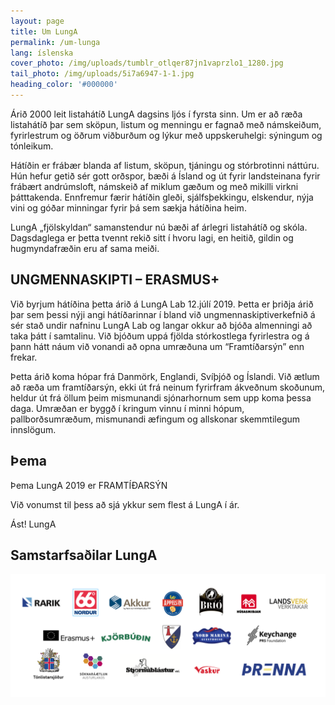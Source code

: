 ```yaml
---
layout: page
title: Um LungA
permalink: /um-lunga
lang: íslenska
cover_photo: /img/uploads/tumblr_otlqer87jn1vaprzlo1_1280.jpg
tail_photo: /img/uploads/5i7a6947-1-1.jpg
heading_color: '#000000'
---
```

Árið 2000 leit listahátíð LungA dagsins ljós í fyrsta sinn. Um er að ræða listahátíð þar sem sköpun, listum og menningu er fagnað með námskeiðum, fyrirlestrum og öðrum viðburðum og lýkur með uppskeruhelgi: sýningum og tónleikum.

Hátíðin er frábær blanda af listum, sköpun, tjáningu og stórbrotinni náttúru. Hún hefur getið sér gott orðspor, bæði á Ísland og út fyrir landsteinana fyrir frábært andrúmsloft, námskeið af miklum gæðum og með mikilli virkni þátttakenda. Ennfremur færir hátíðin gleði, sjálfsþekkingu, elskendur, nýja vini og góðar minningar fyrir þá sem sækja hátíðina heim.

LungA „fjölskyldan“ samanstendur nú bæði af árlegri listahátíð og skóla. Dagsdaglega er þetta tvennt rekið sitt í hvoru lagi, en heitið, gildin og hugmyndafræðin eru af sama meiði.

## UNGMENNASKIPTI – ERASMUS+

Við byrjum hátíðina þetta árið á LungA Lab 12.júlí 2019.
Þetta er þriðja árið þar sem þessi nýji angi hátíðarinnar í bland við ungmennaskiptiverkefnið á sér stað undir nafninu LungA Lab og langar okkur að bjóða almenningi að taka þátt í samtalinu. Við bjóðum uppá fjölda stórkostlega fyrirlestra og á þann hátt náum við vonandi að opna umræðuna um “Framtíðarsýn” enn frekar.

Þetta árið koma hópar frá Danmörk, Englandi, Svíþjóð og Íslandi.
Við ætlum að ræða um framtíðarsýn, ekki út frá neinum fyrirfram ákveðnum skoðunum, heldur út frá öllum þeim mismunandi sjónarhornum sem upp koma þessa daga. Umræðan er byggð í kringum vinnu í minni hópum, pallborðsumræðum, mismunandi æfingum og allskonar skemmtilegum innslögum.

## Þema

Þema LungA 2019 er FRAMTÍÐARSÝN

Við vonumst til þess að sjá ykkur sem flest á LungA í ár.

Ást!
LungA

## Samstarfsaðilar LungA

![null](/img/uploads/screen-shot-2018-07-09-at-13.43.49.png)
